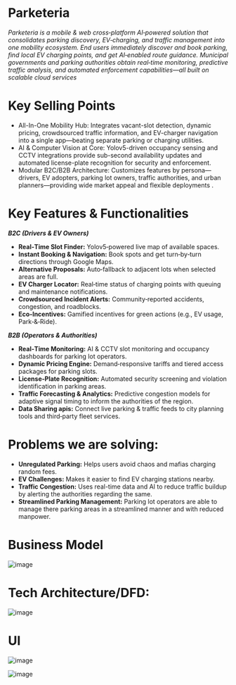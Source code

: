 # Parketeria

_Parketeria is a mobile & web cross‑platform AI‑powered solution that consolidates parking discovery, EV‑charging, and traffic management into one mobility ecosystem. End users immediately discover and book parking, find local EV charging points, and get AI‑enabled route guidance. Municipal governments and parking authorities obtain real‑time monitoring, predictive traffic analysis, and automated enforcement capabilities—all built on scalable cloud services_

# Key Selling Points
- All-In-One Mobility Hub: Integrates vacant-slot detection, dynamic pricing, crowdsourced traffic information, and EV-charger navigation into a single app—beating separate parking or charging utilities.
- AI & Computer Vision at Core: Yolov5-driven occupancy sensing and CCTV integrations provide sub-second availability updates and automated license-plate recognition for security and enforcement.
- Modular B2C/B2B Architecture: Customizes features by persona—drivers, EV adopters, parking lot owners, traffic authorities, and urban planners—providing wide market appeal and flexible deployments .

# Key Features & Functionalities
_**B2C (Drivers & EV Owners)**_
- **Real‑Time Slot Finder:** Yolov5‑powered live map of available spaces.
- **Instant Booking & Navigation:** Book spots and get turn‑by‑turn directions through Google Maps.
- **Alternative Proposals:** Auto‑fallback to adjacent lots when selected areas are full.
- **EV Charger Locator:** Real‑time status of charging points with queuing and maintenance notifications.
- **Crowdsourced Incident Alerts:** Community‑reported accidents, congestion, and roadblocks.
- **Eco‑Incentives:** Gamified incentives for green actions (e.g., EV usage, Park‑&‑Ride).

_**B2B (Operators & Authorities)**_
- **Real‑Time Monitoring:** AI & CCTV slot monitoring and occupancy dashboards for parking lot operators.
- **Dynamic Pricing Engine:** Demand‑responsive tariffs and tiered access packages for parking slots.
- **License‑Plate Recognition:** Automated security screening and violation identification in parking areas.
- **Traffic Forecasting & Analytics:** Predictive congestion models for adaptive signal timing to inform the authorities of the region.
- **Data Sharing apis:** Connect live parking & traffic feeds to city planning tools and third‑party fleet services.


# Problems we are solving:
- **Unregulated Parking:** Helps users avoid chaos and mafias charging random fees.
- **EV Challenges:** Makes it easier to find EV charging stations nearby.
- **Traffic Congestion:** Uses real-time data and AI to reduce traffic buildup by alerting the authorities regarding the same.
- **Streamlined Parking Management:** Parking lot operators are able to manage there parking areas in a streamlined manner and with reduced manpower.


# Business Model
![image](https://github.com/user-attachments/assets/7fd8e032-13a0-43cb-9e37-3c3fa3f895f9)

# Tech Architecture/DFD:
![image](https://github.com/user-attachments/assets/a662c3bf-5025-432b-8a9c-7f16429b1977)


# UI
![image](https://github.com/user-attachments/assets/bb568afe-678d-460e-b576-261482277937)

![image](https://github.com/user-attachments/assets/28b535e7-9927-4299-8d92-7cf9e4cee370)


